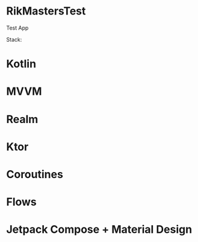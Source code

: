 # RikMastersTest
Test App

Stack: 
# Kotlin
# MVVM
# Realm
# Ktor
# Coroutines
# Flows
# Jetpack Compose + Material Design
